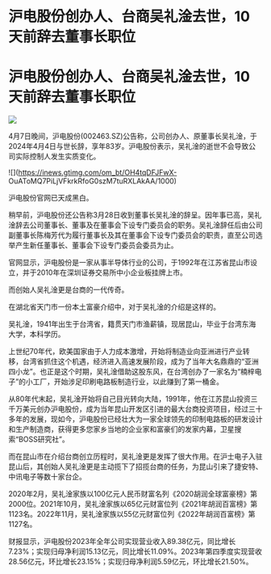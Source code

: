 # 沪电股份创办人、台商吴礼淦去世，10天前辞去董事长职位

# 沪电股份创办人、台商吴礼淦去世，10天前辞去董事长职位

![](https://inews.gtimg.com/om_bt/O9u67xPITYlFOPBXXxHijkNQY1CiRExdslB7-BNNguKzoAA/1000)

4月7日晚间，沪电股份(002463.SZ)公告称，公司创办人、原董事长吴礼淦，于2024年4月4日与世长辞，享年83岁。沪电股份表示，吴礼淦的逝世不会导致公司实际控制人发生实质变化。

![](https://inews.gtimg.com/om_bt/OH4tqDFJFwX-
OuAToMQ7PiLjVFkrkRfoG0szM7tuRXLAkAA/1000)

沪电股份官网已天成黑白。

稍早前，沪电股份还公告称3月28日收到董事长吴礼淦的辞呈。因年事已高，吴礼淦辞去公司董事长、董事及在董事会下设专门委员会的职务。吴礼淦辞任后由公司副董事长陈梅芳代为履行董事长及其在董事会下设专门委员会的职责，直至公司选举产生新任董事长、董事会下设专门委员会委员为止。

官网显示，沪电股份是一家从事半导体行业的公司，于1992年在江苏省昆山市设立，并于2010年在深圳证券交易所中小企业板挂牌上市。

而创始人吴礼淦更是台商的一代传奇。

在湖北省天门市一份本土富豪介绍中，对于吴礼淦的介绍是这样的。

吴礼淦，1941年出生于台湾省，籍贯天门市渔薪镇，现居昆山，毕业于台湾东海大学，本科学历。

上世纪70年代，欧美国家由于人力成本激增，开始将制造业向亚洲进行产业转移，台湾省抓住这个机遇，经济进入高速发展阶段，成为了当年大名鼎鼎的“亚洲四小龙”。也正是这个时期，吴礼淦借助这股东风，在台湾创办了一家名为“楠梓电子”的小工厂，开始涉足印刷电路板制造行业，以此赚到了第一桶金。

从80年代末起，吴礼淦开始将自己目光转向大陆，1991年，他在江苏昆山投资三千万美元创办沪电股份，成为当年昆山开发区引进的最大台商投资项目，经过三十多年的发展，现如今，沪电股份已经壮大为一家全球领先的印制电路板的研发设计和生产制造商，获得更多您家乡当地的企业家和富豪们的发家内幕，卫星搜索“BOSS研究社”。

而在昆山市在介绍台商创立历程时，吴礼淦更是发挥了很大作用。在沪士电子入驻昆山后，其创始人吴礼淦更是主动揽下了招揽台商的任务，为昆山引来了捷安特、中讯电子等数十家台企。

2020年2月，吴礼淦家族以100亿元人民币财富名列《2020胡润全球富豪榜》第2000位。2021年10月，吴礼淦家族以65亿元财富位列《2021年胡润百富榜》第1123名。2022年11月，吴礼淦家族以55亿元财富位列《2022年胡润百富榜》第1127名。

财报显示，沪电股份2023年全年公司实现营业收入89.38亿元，同比增长7.23%；实现归母净利润15.13亿元，同比增长11.09%。2023年第四季度实现营收28.56亿元，环比增长23.15%；实现归母净利润5.59亿元，环比增长21.50%。

